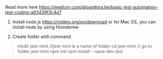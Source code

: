Read more here https://medium.com/@panthira.tie/basic-jest-automation-test-coding-a93439f3c4d7

1. Install node.js https://nodejs.org/en/download or for Mac OS, you can install node by using Homebrew.

2. Create folder with command
> mkdir jest-mint //jest-mint is a name of folder
> cd jest-mint // go to folder jest-mint
> npm init 
> npm install --save-dev jest